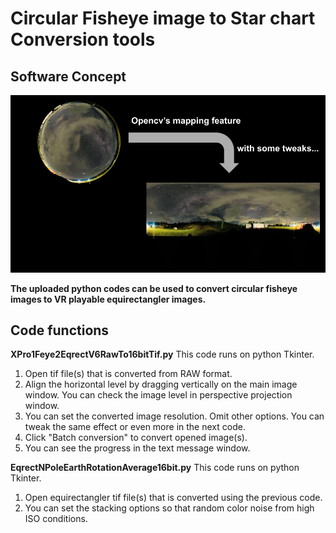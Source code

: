 # Circular Fisheye image to Star chart Conversion tools
## Software Concept

![Overview](images/X-Pro1%20%2B%20Fisheye%20Lens%20for%20Night%20sky%20panorama%203(1).jpg)

**The uploaded python codes can be used to convert circular fisheye images to VR playable equirectangler images.**


## Code functions
**XPro1Feye2EqrectV6RawTo16bitTif.py**
This code runs on python Tkinter.
1. Open tif file(s) that is converted from RAW format.
2. Align the horizontal level by dragging vertically on the main image window.
   You can check the image level in perspective projection window.
3. You can set the converted image resolution.
   Omit other options. You can tweak the same effect or even more in the next code.
4. Click "Batch conversion" to convert opened image(s).
5. You can see the progress in the text message window.

**EqrectNPoleEarthRotationAverage16bit.py**
This code runs on python Tkinter.
1. Open equirectangler tif file(s) that is converted using the previous code.
2. You can set the stacking options so that random color noise from high ISO conditions.



